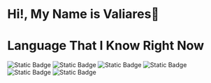 # Hi!, My Name is Valiares👋


# Language That I Know Right Now

![Static Badge](https://img.shields.io/badge/JAVASCRIPT-black?style=for-the-badge&logo=javascript&logoColor=black&color=%23F7DF1E) ![Static Badge](https://img.shields.io/badge/python-lightblue?style=for-the-badge&logo=python&labelColor=yellow&color=%233776AB) ![Static Badge](https://img.shields.io/badge/Tailwind_CSS-white?style=for-the-badge&logo=tailwindcss&color=white) ![Static Badge](https://img.shields.io/badge/Materialiaze_CSS-white?style=for-the-badge&logo=materializecss&color=%23EA7076) ![Static Badge](https://img.shields.io/badge/CSS3-blue?style=for-the-badge&logo=css3&color=blue) ![Static Badge](https://img.shields.io/badge/php-blue?style=for-the-badge&logo=php&logoColor=white&color=%23777BB4)




